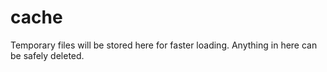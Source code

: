 # cache
Temporary files will be stored here for faster loading. Anything in here can be safely deleted.
